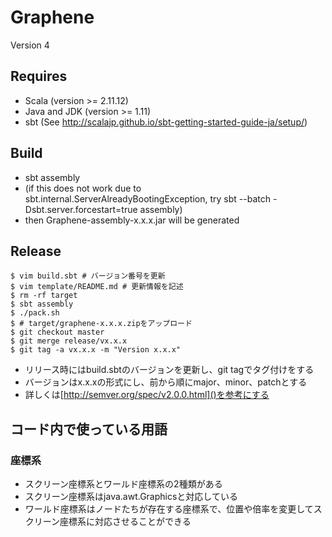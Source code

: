 # Graphene

Version 4

## Requires
* Scala (version >= 2.11.12)
* Java and JDK (version >= 1.11)
* sbt (See http://scalajp.github.io/sbt-getting-started-guide-ja/setup/)

## Build
* sbt assembly
* (if this does not work due to sbt.internal.ServerAlreadyBootingException, try sbt --batch -Dsbt.server.forcestart=true assembly)
* then Graphene-assembly-x.x.x.jar will be generated

## Release

```
$ vim build.sbt # バージョン番号を更新
$ vim template/README.md # 更新情報を記述
$ rm -rf target
$ sbt assembly
$ ./pack.sh
$ # target/graphene-x.x.x.zipをアップロード
$ git checkout master
$ git merge release/vx.x.x
$ git tag -a vx.x.x -m "Version x.x.x"
```

* リリース時にはbuild.sbtのバージョンを更新し、git tagでタグ付けをする
* バージョンはx.x.xの形式にし、前から順にmajor、minor、patchとする
* 詳しくは[http://semver.org/spec/v2.0.0.html]()を参考にする

## コード内で使っている用語
### 座標系
* スクリーン座標系とワールド座標系の2種類がある
* スクリーン座標系はjava.awt.Graphicsと対応している
* ワールド座標系はノードたちが存在する座標系で、位置や倍率を変更してスクリーン座標系に対応させることができる
